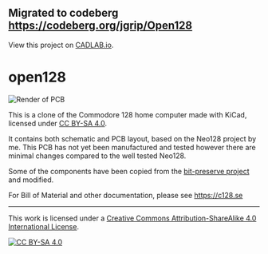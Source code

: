 ## Migrated to codeberg <https://codeberg.org/jgrip/Open128>

View this project on [CADLAB.io](https://cadlab.io/project/24751). 

# open128


![Render of PCB](https://raw.githubusercontent.com/jgrip/open128/main/Pictures/open128-render.jpg)

This is a clone of the Commodore 128 home computer made with KiCad, licensed under [CC BY-SA 4.0](https://creativecommons.org/licenses/by-sa/4.0/).

It contains both schematic and PCB layout, based on the Neo128 project by me.
This PCB has not yet been manufactured and tested however there are minimal changes compared to the well tested Neo128.

Some of the components have been copied from the [bit-preserve project](https://github.com/baldengineer/bit-preserve) and modified.

For Bill of Material and other documentation, please see https://c128.se

-----
This work is licensed under a
[Creative Commons Attribution-ShareAlike 4.0 International License][cc-by-sa].

[![CC BY-SA 4.0][cc-by-sa-image]][cc-by-sa]

[cc-by-sa]: http://creativecommons.org/licenses/by-sa/4.0/
[cc-by-sa-image]: https://licensebuttons.net/l/by-sa/4.0/88x31.png
[cc-by-sa-shield]: https://img.shields.io/badge/License-CC%20BY--SA%204.0-lightgrey.svg
